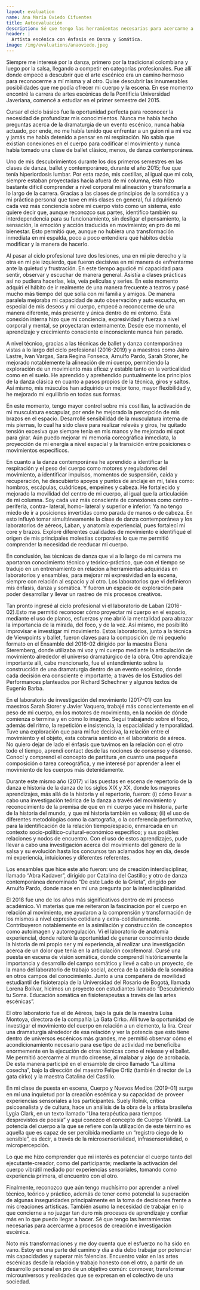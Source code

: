 ```yaml
---
layout: evaluation
name: Ana María Oviedo Cifuentes
title: Autoevaluación
description: Sé que tengo las herramientas necesarias para acercarme a procesos de creación e investigación.
header: |
  Artista escénica con énfasis en Danza y Somática.
image: /img/evaluations/anaoviedo.jpeg
---
```


Siempre me interesé por la danza, primero por la tradicional colombiana y luego por la salsa, llegando a competir en categorías profesionales. Fue allí donde empecé a descubrir que el arte escénico era un camino hermoso para reconocerme a mí misma y al otro. Quise descubrir las innumerables posibilidades que me podía ofrecer mi cuerpo y la escena. En ese momento encontré la carrera de artes escénicas de la Pontificia Universidad Javeriana, comencé a estudiar en el primer semestre del 2015.

Cursar el ciclo básico fue la oportunidad perfecta para reconocer la necesidad de profundizar mis conocimientos. Nunca me había hecho preguntas acerca de la dramaturgia de un evento escénico, nunca había actuado, por ende, no me había tenido que enfrentar a un guion ni a mi voz y jamás me había detenido a pensar en mi respiración. No sabía que existían conexiones en el cuerpo para codificar el movimiento y nunca había tomado una clase de ballet clásico, menos, de danza contemporánea.

Uno de mis descubrimientos durante los dos primeros semestres en las clases de danza, ballet y contemporáneo, durante el año 2015; fue que tenía hiperlordosis lumbar. Por esta razón, mis costillas, al igual que mi cola, siempre estaban proyectadas hacia afuera de mi columna, esto hizo bastante difícil comprender a nivel corporal mi alineación y transformarla a lo largo de la carrera. Gracias a las clases de principios de la somática y a mi práctica personal que tuve en mis clases en general, fui adquiriendo cada vez más conciencia sobre mi cuerpo visto como un sistema, esto quiere decir que, aunque reconozco sus partes, identifico también su interdependencia para su funcionamiento, sin desligar el pensamiento, la sensación, la emoción y acción traducida en movimiento; en pro de mi bienestar. Esto permitió que, aunque no hubiera una transformación inmediata en mi espalda, poco a poco entendiera qué hábitos debía modificar y la manera de hacerlo.

Al pasar al ciclo profesional tuve dos lesiones, una en mi pie derecho y la otra en mi pie izquierdo, que fueron decisivas en mi manera de enfrentarme ante la quietud y frustración. En este tiempo agudicé mi capacidad para sentir, observar y escuchar de manera general. Asistía a clases prácticas así no pudiera hacerlas, leía, veía películas y series. En este momento adquirí el hábito de ir realmente de una manera frecuente a teatros y pasé mucho más tiempo del que solía con mi familia y amigos. De manera paralela mejoraba mi capacidad de auto observación y auto escucha, en especial de mis deseos y mi cuerpo, empecé a reconocerme de una manera diferente, más presente y única dentro de mi entorno. Esta conexión interna hizo que mi conciencia, expresividad y fuerza a nivel corporal y mental, se proyectaran externamente. Desde ese momento, el aprendizaje y crecimiento consciente e inconsciente nunca han parado.

A nivel técnico, gracias a las técnicas de ballet y danza contemporánea vistas a lo largo del ciclo profesional (2016-2019) y a maestros como Jairo Lastre, Ivan Vargas, Sara Regina Fonseca, Arnulfo Pardo, Sarah Storer, he mejorado notablemente la alineación de mi cuerpo, permitiendo la exploración de un movimiento más eficaz y estable tanto en la verticalidad como en el suelo. He aprendido y aprehendido puntualmente los principios de la danza clásica en cuanto a pasos propios de la técnica, giros y saltos. Así mismo, mis músculos han adquirido un mejor tono, mayor flexibilidad y, he mejorado mi equilibrio en todas sus formas.

En este momento, tengo mayor control sobre mis costillas, la activación de mi musculatura escapular, por ende he mejorado la percepción de mis brazos en el espacio. Desarrollé sensibilidad de la musculatura interna de mis piernas, lo cual ha sido clave para realizar relevés y giros, he quitado tensión excesiva que siempre tenía en mis manos y he mejorado mi spot para girar. Aún puedo mejorar mi memoria coreográfica inmediata, la proyección de mi energía a nivel espacial y la transición entre posiciones o movimientos específicos.

En cuanto a la danza contemporánea he aprendido a identificar la respiración y el peso del cuerpo como motores y reguladores del movimiento, a identificar impulsos, momentos de suspensión, caída y recuperación, he descubierto apoyos y puntos de anclaje en mí, tales como: hombros, escápulas, cuádriceps, empeines y cabeza. He fortalecido y mejorado la movilidad del centro de mi cuerpo, al igual que la articulación de mi columna. Soy cada vez más consciente de conexiones como centro - periferia, contra- lateral, homo- lateral y superior e inferior. Ya no tengo miedo de ir a posiciones invertidas como parada de manos o de cabeza. En esto influyó tomar simultáneamente la clase de danza contemporánea y los laboratorios de aéreos, Laban, y anatomía experiencial, pues fortalecí mi core y brazos. Exploré diferentes cualidades de movimiento e identifiqué el origen de mis principales molestias corporales lo que me permitió comprender la necesidad de reeducar mi cuerpo.

En conclusión, las técnicas de danza que vi a lo largo de mi carrera me aportaron conocimiento técnico y teórico-práctico, que con el tiempo se tradujo en un entrenamiento en relación a herramientas adquiridas en laboratorios y ensambles, para mejorar mi expresividad en la escena, siempre con relación al espacio y al otro. Los laboratorios que vi definieron mis énfasis, danza y somática. Y fueron un espacio de exploración para poder desarrollar y llevar un rastreo de mis procesos creativos.

Tan pronto ingresé al ciclo profesional vi el laboratorio de Laban (2016-02).Esto me permitió reconocer cómo proyectar mi cuerpo en el espacio, mediante el uso de planos, esfuerzos y me abrió la mentalidad para abrazar la importancia de la mirada, del foco, y de la voz. Así mismo, me posibilitó improvisar e investigar mi movimiento. Estos laboratorios, junto a la técnica de Viewpoints y ballet, fueron claves para la composición de mi pequeño formato en el Ensamble del 2016-02 dirigido por la maestra Elena Steremberg, donde utilizaba mi voz y mi cuerpo mediante la articulación de movimiento alrededor el universo dramatúrgico de la obra. Otro aprendizaje importante allí, cabe mencionarlo, fue el entendimiento sobre la construcción de una dramaturgia dentro de un evento escénico, donde cada decisión era consciente e importante; a través de los Estudios del Performances planteados por Richard Schechner y algunos textos de Eugenio Barba.

En el laboratorio de investigación del movimiento (2017-01) con los maestros Sarah Storer y Javier Vaquero, trabajé más conscientemente en el peso de mi cuerpo, en los motores de movimiento, en la noción de dónde comienza o termina y en cómo lo imagino. Seguí trabajando sobre el foco, además del ritmo, la repetición e insistencia, la espacialidad y temporalidad. Tuve una exploración que para mí fue decisiva, la relación entre el movimiento y el objeto, esta cobraría sentido en el laboratorio de aéreos. No quiero dejar de lado el énfasis que tuvimos en la relación con el otro todo el tiempo, aprendí contact desde las nociones de consenso y disenso. Conocí y comprendí el concepto de partitura ,en cuanto una pequeña composición o tarea coreográfica, y me interesé por aprender a leer el movimiento de los cuerpos más detenidamente.

Durante este mismo año (2017) vi las puestas en escena de repertorio de la danza e historia de la danza de los siglos XIX y XX, donde los mayores aprendizajes, más allá de la historia y el repertorio, fueron: (i) cómo llevar a cabo una investigación teórica de la danza a través del movimiento y reconocimiento de la premisa de que en mi cuerpo yace mi historia, parte de la historia del mundo, y que mi historia también es valiosa; (ii) el uso de diferentes metodologías como la cartografía, o la conferencia performativa, para la identificación de la relación tiempo/espacio, enmarcada en un contexto socio-político-cultural-económico específico; y sus posibles relaciones y nodos de encuentro. Con el uso de estos aprendizajes, pude llevar a cabo una investigación acerca del movimiento del género de la salsa y su evolución hasta los concursos tan aclamados hoy en día, desde mi experiencia, intuiciones y diferentes referentes.

Los ensambles que hice este año fueron: uno de creación interdisciplinar, llamado “Abra Kadaver”, dirigido por Catalina del Castillo; y otro de danza contemporánea denominado “De este Lado de la Grieta”, dirigido por Arnulfo Pardo, donde nace en mí una pregunta por la interdisciplinaridad.

El 2018 fue uno de los años más significativos dentro de mi proceso académico. Vi materias que me reiteraron la fascinación por el cuerpo en relación al movimiento, me ayudaron a la comprensión y transformación de los mismos a nivel expresivo cotidiana y extra-cotidianamente. Contribuyeron notablemente en la asimilación y construcción de conceptos como autoimagen y autorregulación. Vi el laboratorio de anatomía experiencial, donde reiteré la oportunidad de generar conocimiento desde la historia de mi propio ser y mi experiencia, al realizar una investigación acerca de un dolor que tenía en la articulación coxofemoral. Cursé una puesta en escena de visión somática, donde comprendí históricamente la importancia y desarrollo del campo somático y llevé a cabo un proyecto, de la mano del laboratorio de trabajo social, acerca de la cabida de la somática en otros campos del conocimiento. Junto a una compañera de movilidad estudiantil de fisioterapia de la Universidad del Rosario de Bogotá, llamada Lorena Bolívar, hicimos un proyecto con estudiantes llamado “Descubriendo tu Soma. Educación somática en fisioterapeutas a través de las artes escénicas”.

El otro laboratorio fue el de Aéreos, bajo la guía de la maestra Luisa Montoya, directora de la compañía La Gata Cirko. Allí tuve la oportunidad de investigar el movimiento del cuerpo en relación a un elemento, la lira. Crear una dramaturgia alrededor de esa relación y ver la potencia que esto tiene dentro de universos escénicos más grandes, me permitió observar cómo el acondicionamiento necesario para ese tipo de actividad me beneficiba enormemente en la ejecución de otras técnicas como el release y el ballet. Me permitió acercarme al mundo circense, al malabar y algo de acrobacia. De esta manera participé en el ensamble de circo llamado “La última cosecha”, bajo la dirección del maestro Felipe Ortiz (también director de La gata cirko) y la maestra Catalina del Castillo.

En mi clase de puesta en escena, Cuerpo y Nuevos Medios (2019-01) surge en mí una inquietud por la creación escénica y su capacidad de proveer experiencias sensoriales a los participantes. Suely Rolnik, crítica psicoanalista y de cultura, hace un análisis de la obra de la artista brasileña Lygia Clark, en un texto llamado “Una terapéutica para tiempos desprovistos de poesía” y aquí conozco el concepto de Cuerpo Vibrátil. La potencia del cuerpo a la que se refiere con la utilización de este término es aquella que es capaz de ser percibida mediante un “registro ciego de lo sensible”, es decir, a través de la microsensorialidad, infrasensorialidad, o micropercepción.

Lo que me hizo comprender que mi interés es potenciar el cuerpo tanto del ejecutante-creador, como del participante; mediante la activación del cuerpo vibrátil mediado por experiencias sensoriales, tomando como experiencia primera, el encuentro con el otro.

Finalmente, reconozco que aún tengo muchísimo por aprender a nivel técnico, teórico y práctico, además de tener como potencial la superación de algunas inseguridades principalmente en la toma de decisiones frente a mis creaciones artísticas. También asumo la necesidad de trabajar en lo que concierne a no juzgar tan duro mis procesos de aprendizaje y confiar más en lo que puedo llegar a hacer. Sé que tengo las herramientas necesarias para acercarme a procesos de creación e investigación escénica.

Noto mis transformaciones y me doy cuenta que el esfuerzo no ha sido en vano. Estoy en una parte del camino y día a día debo trabajar por potenciar mis capacidades y superar mis falencias. Encuentro valor en las artes escénicas desde la relación y  trabajo honesto con el otro, a partir de un desarrollo personal en pro de un objetivo común: conmover, transformar microuniversos y realidades que se expresan en el colectivo de una sociedad.
